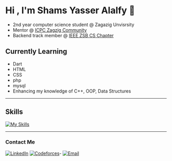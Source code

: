 # Hi , I'm Shams Yasser Alalfy 👋
- 2nd year computer science student @ Zagazig Unvisrsity
- Mentor @ [ICPC Zagzig Community](https://icpczagazig.org/)
- Backend track member @ [IEEE ZSB CS Chapter](https://ieee.org.eg/zagazig/)

## Currently Learning
- Dart
- HTML
- CSS
- php
- mysql
- Enhancing my knowledge of C++, OOP, Data Structures

---

## Skills 
[![My Skills](https://skillicons.dev/icons?i=cpp,dart,html,css,php,mysql&perline=3)](https://skillicons.dev)


---

### Contact Me 
[![LinkedIn](https://img.shields.io/badge/LinkedIn-%230A66C2.svg?style=for-the-badge&logo=linkedin&logoColor=white)](https://www.linkedin.com/in/shams-alalfy-bb35a9311) 
[![Codeforces](https://img.shields.io/badge/Codeforces-%231F8ACB.svg?style=for-the-badge&logo=codeforces&logoColor=white)](https://codeforces.com/profile/Shamsaalalfy)-
[![Email](https://img.shields.io/badge/Email-D14836?style=for-the-badge&logo=gmail&logoColor=white)](mailto:shamsalalfy2005@gmail.com)
